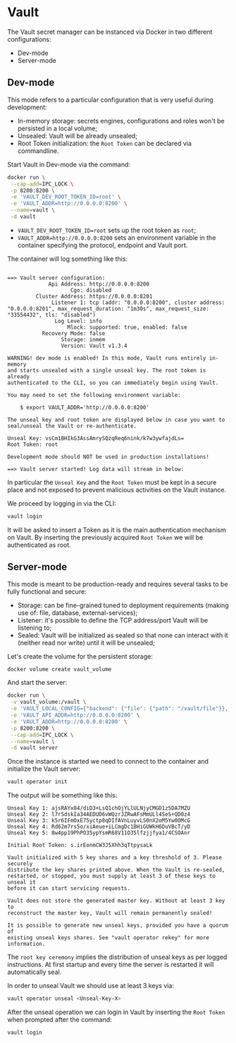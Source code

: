 # Vault

The Vault secret manager can be instanced via Docker in two different configurations:
* Dev-mode
* Server-mode


## Dev-mode
This mode refers to a particular configuration that is very useful during development:
* In-memory storage: secrets engines, configurations and roles won't be persisted in a local volume;
* Unsealed: Vault will be already unsealed;
* Root Token initialization: the `Root Token` can be declared via commandline.

Start Vault in Dev-mode via the command:
```sh
docker run \
 --cap-add=IPC_LOCK \
 -p 8200:8200 \
 -e 'VAULT_DEV_ROOT_TOKEN_ID=root' \
 -e 'VAULT_ADDR=http://0.0.0.0:8200' \
 --name=vault \
 -d vault
``` 

* `VAULT_DEV_ROOT_TOKEN_ID=root` sets up the root token as `root`;
* `VAULT_ADDR=http://0.0.0.0:8200` sets an environment variable in the container specifying the protocol, endpoint and Vault port.

The container will log something like this:
```

==> Vault server configuration:
             Api Address: http://0.0.0.0:8200
                    Cgo: disabled
         Cluster Address: https://0.0.0.0:8201
              Listener 1: tcp (addr: "0.0.0.0:8200", cluster address: "0.0.0.0:8201", max_request_duration: "1m30s", max_request_size: "33554432", tls: "disabled")
               Log Level: info
                   Mlock: supported: true, enabled: false
           Recovery Mode: false
                 Storage: inmem
                 Version: Vault v1.3.4

WARNING! dev mode is enabled! In this mode, Vault runs entirely in-memory
and starts unsealed with a single unseal key. The root token is already
authenticated to the CLI, so you can immediately begin using Vault.

You may need to set the following environment variable:

    $ export VAULT_ADDR='http://0.0.0.0:8200'

The unseal key and root token are displayed below in case you want to
seal/unseal the Vault or re-authenticate.

Unseal Key: vsCm1BHIkG3AssAmrySQzqReq6nink/k7w3ywfajdLs=
Root Token: root

Development mode should NOT be used in production installations!

==> Vault server started! Log data will stream in below:
```

In particular the `Unseal Key` and the `Root Token` must be kept in a secure place and not exposed to prevent malicious activities on the Vault instance.

We proceed by logging in via the CLI:
```sh
vault login
```
It will be asked to insert a Token as it is the main authentication mechanism on Vault. By inserting the previously acquired `Root Token` we will be authenticated as root.

## Server-mode
This mode is meant to be production-ready and requires several tasks to be fully functional and secure:
* Storage: can be fine-grained tuned to deployment requirements (making use of: file, database, external-services);
* Listener: it's possible to define the TCP address/port Vault will be listening to;
* Sealed:  Vault will be initialized as sealed so that none can interact with it (neither read nor write) until it will be unsealed;

Let's create the volume for the persistent storage:
```sh
docker volume create vault_volume
```
And start the server:
```sh
docker run \
 -v vault_volume:/vault \
 -e 'VAULT_LOCAL_CONFIG={"backend": {"file": {"path": "/vault/file"}}, "default_lease_ttl": "168h", "max_lease_ttl": "720h",  "listener": {"tcp": {"address": "0.0.0.0:8200", "tls_disable": "true"}}}' \
 -e 'VAULT_API_ADDR=http://0.0.0.0:8200' \
 -e 'VAULT_ADDR=http://0.0.0.0:8200' \
 -p 8200:8200 \
 --cap-add=IPC_LOCK \
 --name=vault \
 -d vault server   
```

Once the instance is started we need to connect to the container and initialize the Vault server:
```sh
vault operator init
```

The output will be something like this:
```
Unseal Key 1: ajsRAYx84/diD3+LsQ1chOjYLlULNjyCMGD1z5DA7MZU
Unseal Key 2: l7rSdskIa34AEDUD6vWQzrJZRwAFsMmULl4SeS+QD0z4
Unseal Key 3: k5r6IFmOxE75yctp8qDIfAVnLuyvLS0nX2oM5Yw0OMcG
Unseal Key 4: Rd62m7rs5o/xiAeue+iLCmgDc1BHiGUWkH6DuVBcT/yD
Unseal Key 5: 8w4pp19PhPO35ypYsmR68V11O35lfzjjfya1/4CSOAnr

Initial Root Token: s.irEonmCW3J5Xhh3qTtpysaLk

Vault initialized with 5 key shares and a key threshold of 3. Please securely
distribute the key shares printed above. When the Vault is re-sealed,
restarted, or stopped, you must supply at least 3 of these keys to unseal it
before it can start servicing requests.

Vault does not store the generated master key. Without at least 3 key to
reconstruct the master key, Vault will remain permanently sealed!

It is possible to generate new unseal keys, provided you have a quorum of
existing unseal keys shares. See "vault operator rekey" for more information.
```

The `root key ceremony` implies the distribution of unseal keys as per logged instructions. At first startup and every time the server is restarted it will automatically seal.

In order to unseal Vault we should use at least 3 keys via:
```sh
vault operator unseal <Unseal-Key-X>
```

After the unseal operation we can login in Vault by inserting the `Root Token` when prompted after the command:
```sh
vault login
```
